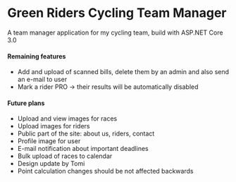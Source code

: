 # Green Riders Cycling Team Manager
A team manager application for my cycling team, build with ASP.NET Core 3.0

#### Remaining features
* Add and upload of scanned bills, delete them by an admin and also send an e-mail to user
* Mark a rider PRO -> their results will be automatically disabled 

#### Future plans
* Upload and view images for races
* Upload images for riders
* Public part of the site: about us, riders, contact
* Profile image for user
* E-mail notification about important deadlines
* Bulk upload of races to calendar
* Design update by Tomi
* Point calculation changes should be not affected backwards